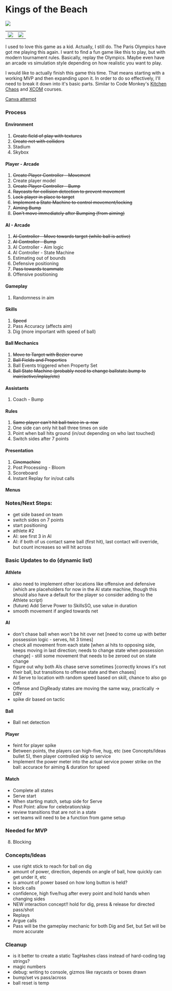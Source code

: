 # Kings of the Beach
 
<img src="https://thumbnails.libretro.com/Nintendo%20-%20Nintendo%20Entertainment%20System/Named_Boxarts/Kings%20of%20the%20Beach%20-%20Professional%20Beach%20Volleyball%20%28USA%29.png" />

<table>
	<tr>
		<td><img src="https://thumbnails.libretro.com/Nintendo%20-%20Nintendo%20Entertainment%20System/Named_Titles/Kings%20of%20the%20Beach%20-%20Professional%20Beach%20Volleyball%20%28USA%29.png" /></td>
		<td><img src="https://thumbnails.libretro.com/Nintendo%20-%20Nintendo%20Entertainment%20System/Named_Snaps/Kings%20of%20the%20Beach%20-%20Professional%20Beach%20Volleyball%20%28USA%29.png" /></td>
	</tr>
</table>

I used to love this game as a kid. Actually, I still do. The Paris Olympics have got me playing this again. I want to find a fun game like this to play, but with modern tournament rules. Basically, replay the Olympics. Maybe even have an arcade vs simulation style depending on how realistic you want to play.

I would like to actually finish this game this time. That means starting with a working MVP and then expanding upon it. In order to do so effectively, I'll need to break it down into it's basic parts. Similar to Code Monkey's [Kitchen Chaos](https://youtu.be/AmGSEH7QcDg) and [XCOM](https://www.gamedev.tv/dashboard/courses/26) courses.

[Canva attempt](https://www.canva.com/design/DAGSRB4ZBE0/guNKf3ODCAnbA20KxX11iw/edit)

### Process

#### Environment
1. ~~Create field of play with textures~~
2. ~~Create net with colliders~~
3. Stadium
4. Skybox

#### Player - Arcade
1. ~~Create Player Controller - Movement~~
2. Create player model
3. ~~Create Player Controller - Bump~~
4. ~~Raycasts for collision detection to prevent movement~~
5. ~~Lock player in place to target~~
6. ~~Implement a State Machine to control movement/locking~~
7. ~~Aiming Bump~~
8. ~~Don't move immediately after Bumping (from aiming)~~

#### AI - Arcade
1. ~~AI Controller - Move towards target (while ball is active)~~
2. ~~AI Controller - Bump~~
3. AI Controller - Aim logic
4. AI Controller - State Machine
5. Estimating out of bounds
6. Defensive positioning
7. ~~Pass towards teammate~~
8. Offensive positioning

#### Gameplay
1. Randomness in aim

#### Skills
1. ~~Speed~~
2. Pass Accuracy (affects aim)
3. Dig (more important with speed of ball)

#### Ball Mechanics
1. ~~Move to Target with Bezier curve~~
2. ~~Ball Fields and Properties~~
3. Ball Events triggered when Property Set
4. ~~Ball State Machine (probably need to change ballstate.bump to inair/active/inplay/etc)~~

#### Assistants
1. Coach - Bump

#### Rules
1. ~~Same player can't hit ball twice in-a-row~~
2. One side can only hit ball three times on side
3. Point when ball hits ground (in/out depending on who last touched)
4. Switch sides after 7 points

#### Presentation
1. ~~Cinemachine~~
2. Post Processing - Bloom
3. Scoreboard
4. Instant Replay for in/out calls

#### Menus

### Notes/Next Steps:
- get side based on team
- switch sides on 7 points
- start positioning
- athlete #2
- AI: see first 3 in AI
- AI: if both of us contact same ball (first hit), last contact will override, but count increases so will hit across

### Basic Updates to do (dynamic list)
#### Athlete
- also need to implement other locations like offensive and defensive (which are placeholders for now in the AI state machine, though this should also have a default for the player so consider adding to the Athlete script)
- (future) Add Serve Power to SkillsSO, use value in duration
- smooth movement if angled towards net

#### AI
- don't chase ball when won't be hit over net [need to come up with better possession logic - serves, hit 3 times]
- check all movement from each state [when ai hits to opposing side, keeps moving in last direction; needs to change state when possession change] - still some movement that needs to be zeroed out on state change
- figure out why both AIs chase serve sometimes [correctly knows it's not their ball, but transitions to offense state and then chases]
- AI Serve to location with random speed based on skill, chance to also go out
- Offense and DigReady states are moving the same way, practically -> DRY
- spike dir based on tactic

#### Ball
- Ball net detection

#### Player
- feint for player spike
- Between points, the players can high-five, hug, etc (see Concepts/Ideas bullet 5), then player controlled skip to service
- Implement the power meter into the actual service power strike on the ball: accurace for aiming & duration for speed

#### Match
- Complete all states
- Serve start
- When starting match, setup side for Serve
- Post Point: allow for celebration/skip
- review transitions that are not in a state
- set teams will need to be a function from game setup


### Needed for MVP
8. Blocking

### Concepts/Ideas
- use right stick to reach for ball on dig
- amount of power, direction, depends on angle of ball, how quickly can get under it, etc
- is amount of power based on how long button is held?
- block calls
- confidence, high five/hug after every point and hold hands when changing sides
- NEW interaction concept!!  hold for dig, press & release for directed pass/shot
- Replays
- Argue calls
- Pass will be the gameplay mechanic for both Dig and Set, but Set will be more accurate

### Cleanup
- is it better to create a static TagHashes class instead of hard-coding tag strings?
- magic numbers
- debug: writing to console, gizmos like raycasts or boxes drawn
- bump/set vs pass/across
- ball reset is temp